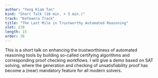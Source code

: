 ```yaml
---
author: "Yong Kiam Tan"
kind: "Short Talk (10 min. + 5 min.)"
track: "KeYmaera Track"
title: "The Last Mile in Trustworthy Automated Reasoning"
slot: 220
length: 15 
order: 36
---
```


This is a short talk on enhancing the trustworthiness of automated reasoning tools by building so-called certifying algorithms and corresponding proof checking workflows. I will give a demo based on SAT solving, where the generation and checking of unsatisfiability proof has become a (near) mandatory feature for all modern solvers.

